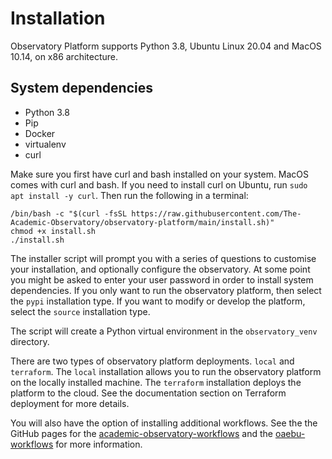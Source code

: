 # Installation
Observatory Platform supports Python 3.8, Ubuntu Linux 20.04 and MacOS 10.14, on x86 architecture.  

## System dependencies
* Python 3.8
* Pip
* Docker
* virtualenv
* curl

Make sure you first have curl and bash installed on your system. MacOS comes with curl and bash. If you need to install curl on Ubuntu, run `sudo apt install -y curl`. Then run the following in a terminal:
```
/bin/bash -c "$(curl -fsSL https://raw.githubusercontent.com/The-Academic-Observatory/observatory-platform/main/install.sh)"
chmod +x install.sh
./install.sh
```

The installer script will prompt you with a series of questions to customise your installation, and optionally configure the observatory.  At some point you might be asked to enter your user password in order to install system dependencies.  If you only want to run the observatory platform, then select the `pypi` installation type. If you want to modify or develop the platform, select the `source` installation type.

The script will create a Python virtual environment in the `observatory_venv` directory.

There are two types of observatory platform deployments. `local` and `terraform`. The `local` installation allows you to run the observatory platform on the locally installed machine. The `terraform` installation deploys the platform to the cloud. See the documentation section on Terraform deployment for more details.

You will also have the option of installing additional workflows. See the the GitHub pages for the [academic-observatory-workflows](https://github.com/The-Academic-Observatory/academic-observatory-workflows) and the [oaebu-workflows](https://github.com/The-Academic-Observatory/oaebu-workflows) for more information.

